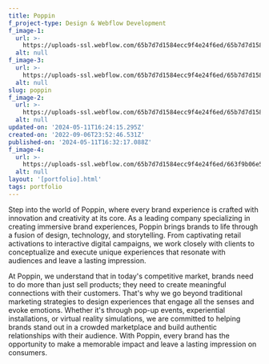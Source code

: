```yaml
---
title: Poppin
f_project-type: Design & Webflow Development
f_image-1:
  url: >-
    https://uploads-ssl.webflow.com/65b7d7d1584ecc9f4e24f6ed/65b7d7d1584ecc9f4e24f70e_portfolio%201.png
  alt: null
f_image-3:
  url: >-
    https://uploads-ssl.webflow.com/65b7d7d1584ecc9f4e24f6ed/65b7d7d1584ecc9f4e24f721_portfolio%203.png
  alt: null
slug: poppin
f_image-2:
  url: >-
    https://uploads-ssl.webflow.com/65b7d7d1584ecc9f4e24f6ed/65b7d7d1584ecc9f4e24f720_portfolio%202.png
  alt: null
updated-on: '2024-05-11T16:24:15.295Z'
created-on: '2022-09-06T23:52:46.531Z'
published-on: '2024-05-11T16:32:17.088Z'
f_image-4:
  url: >-
    https://uploads-ssl.webflow.com/65b7d7d1584ecc9f4e24f6ed/663f9b06e5ade1ff238195ea_poppin.png
  alt: null
layout: '[portfolio].html'
tags: portfolio
---
```


Step into the world of Poppin, where every brand experience is crafted with innovation and creativity at its core. As a leading company specializing in creating immersive brand experiences, Poppin brings brands to life through a fusion of design, technology, and storytelling. From captivating retail activations to interactive digital campaigns, we work closely with clients to conceptualize and execute unique experiences that resonate with audiences and leave a lasting impression.

At Poppin, we understand that in today's competitive market, brands need to do more than just sell products; they need to create meaningful connections with their customers. That's why we go beyond traditional marketing strategies to design experiences that engage all the senses and evoke emotions. Whether it's through pop-up events, experiential installations, or virtual reality simulations, we are committed to helping brands stand out in a crowded marketplace and build authentic relationships with their audience. With Poppin, every brand has the opportunity to make a memorable impact and leave a lasting impression on consumers.

‍
